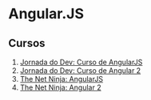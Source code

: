 # Angular.JS

## Cursos
1. [Jornada do Dev: Curso de AngularJS](https://jornadadodev.com.br/cursos/curso-de-angularjs?utm_source=facebook&utm_campaign=desenvolvimento_web&utm_medium=grupos&utm_content=curso-de-angularjs)
2. [Jornada do Dev: Curso de Angular 2](https://jornadadodev.com.br/cursos/curso-de-angular-2?utm_source=facebook&utm_campaign=desenvolvimento_web&utm_medium=grupos&utm_content=curso-de-angular-2)
3. [The Net Ninja: AngularJS](https://www.youtube.com/watch?v=FlUCU13dJyo&list=PL4cUxeGkcC9gsJS5QgFT2IvWIX78dV3_v)
3. [The Net Ninja: Angular 2](https://www.youtube.com/watch?v=DwTNR3EBSJQ&list=PL4cUxeGkcC9jqhk5RvBiEwHMKSUXPyng0)
